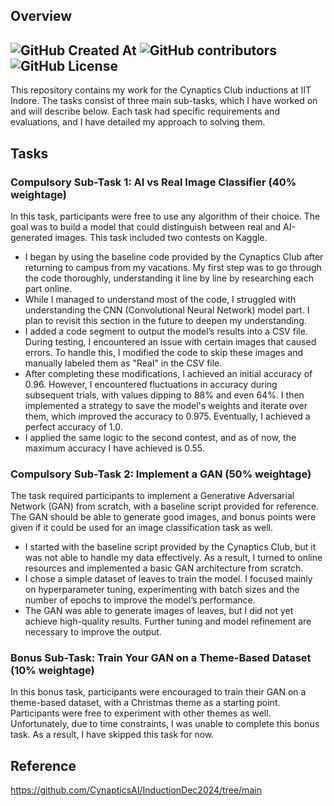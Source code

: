 ## Overview
![GitHub Created At](https://img.shields.io/github/created-at/Stonky-Boi/Cynaptics_Inductions_2025_1)
![GitHub contributors](https://img.shields.io/github/contributors/Stonky-Boi/Cynaptics_Inductions_2025_1)
![GitHub License](https://img.shields.io/github/license/Stonky-Boi/Cynaptics_Inductions_2025_1)
---
This repository contains my work for the Cynaptics Club inductions at IIT Indore. The tasks consist of three main sub-tasks, which I have worked on and will describe below. Each task had specific requirements and evaluations, and I have detailed my approach to solving them.

## Tasks

### Compulsory Sub-Task 1: AI vs Real Image Classifier (40% weightage)
In this task, participants were free to use any algorithm of their choice. The goal was to build a model that could distinguish between real and AI-generated images. This task included two contests on Kaggle.
* I began by using the baseline code provided by the Cynaptics Club after returning to campus from my vacations. My first step was to go through the code thoroughly, understanding it line by line by researching each part online.
* While I managed to understand most of the code, I struggled with understanding the CNN (Convolutional Neural Network) model part. I plan to revisit this section in the future to deepen my understanding.
* I added a code segment to output the model’s results into a CSV file. During testing, I encountered an issue with certain images that caused errors. To handle this, I modified the code to skip these images and manually labeled them as "Real" in the CSV file.
* After completing these modifications, I achieved an initial accuracy of 0.96. However, I encountered fluctuations in accuracy during subsequent trials, with values dipping to 88% and even 64%. I then implemented a strategy to save the model's weights and iterate over them, which improved the accuracy to 0.975. Eventually, I achieved a perfect accuracy of 1.0.
* I applied the same logic to the second contest, and as of now, the maximum accuracy I have achieved is 0.55.

### Compulsory Sub-Task 2: Implement a GAN (50% weightage)
The task required participants to implement a Generative Adversarial Network (GAN) from scratch, with a baseline script provided for reference. The GAN should be able to generate good images, and bonus points were given if it could be used for an image classification task as well.
* I started with the baseline script provided by the Cynaptics Club, but it was not able to handle my data effectively. As a result, I turned to online resources and implemented a basic GAN architecture from scratch.
* I chose a simple dataset of leaves to train the model. I focused mainly on hyperparameter tuning, experimenting with batch sizes and the number of epochs to improve the model’s performance.
* The GAN was able to generate images of leaves, but I did not yet achieve high-quality results. Further tuning and model refinement are necessary to improve the output.

### Bonus Sub-Task: Train Your GAN on a Theme-Based Dataset (10% weightage)
In this bonus task, participants were encouraged to train their GAN on a theme-based dataset, with a Christmas theme as a starting point. Participants were free to experiment with other themes as well. Unfortunately, due to time constraints, I was unable to complete this bonus task. As a result, I have skipped this task for now.

## Reference
https://github.com/CynapticsAI/InductionDec2024/tree/main

